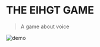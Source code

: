 # THE EIHGT GAME

> A game about voice


![demo](https://github.com/jlianphoto/theEight/blob/master/img/theEight.png)
